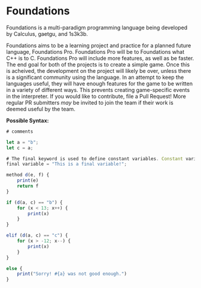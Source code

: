 # Foundations
Foundations is a multi-paradigm programming language being developed by Calculus, gaetgu, and 1s3k3b.


Foundations aims to be a learning project and practice for a planned future language, Foundations Pro.
Foundations Pro will be to Foundations what C++ is to C. Foundations Pro will include more features, as well
as be faster. The end goal for both of the projects is to create a simple game. Once this is acheived,
the development on the project will likely be over, unless there is a significant community using the language.
In an attempt to keep the languages useful, they will have enough features for the game to be written in a
variety of different ways. This prevents creating game-specific events in the interpreter. If you would like
to contribute, file a Pull Request! More regular PR submitters *may* be invited to join the team if their work
is deemed useful by the team.


**Possible Syntax:**
```js
# comments

let a = "b";
let c = a;

# The final keyword is used to define constant variables. Constant variables cannot be changed/redefined.
final variable = "This is a final variable!";

method d(e, f) {
    print(e)
    return f
}

if (d(a, c) == "b") {
    for (x < 13; x++) {
        print(x)
    }
}

elif (d(a, c) == "c") {
    for (x > -12; x--) {
        print(x)
    }
} 

else {
    print("Sorry! #{a} was not good enough.")
}
```

